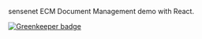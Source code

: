 sensenet ECM Document Management demo with React.

[![Greenkeeper badge](https://badges.greenkeeper.io/SenseNet/sn-dms-demo.svg)](https://greenkeeper.io/)